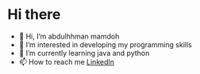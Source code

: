 # Hi there
- 👋 Hi, I’m abdulhhman mamdoh
- 👀 I’m interested in developing my programming skills
- 🌱 I’m currently learning java and python
- 📫 How to reach me  	[LinkedIn](https://www.linkedin.com/in/abdulrahman-mamdouh-solaiman-shekh-makanik-2342372ba/)

<!---
abdu-l7hman/abdu-l7hman is a ✨ special ✨ repository because its `README.md` (this file) appears on your GitHub profile.
You can click the Preview link to take a look at your changes.
--->
